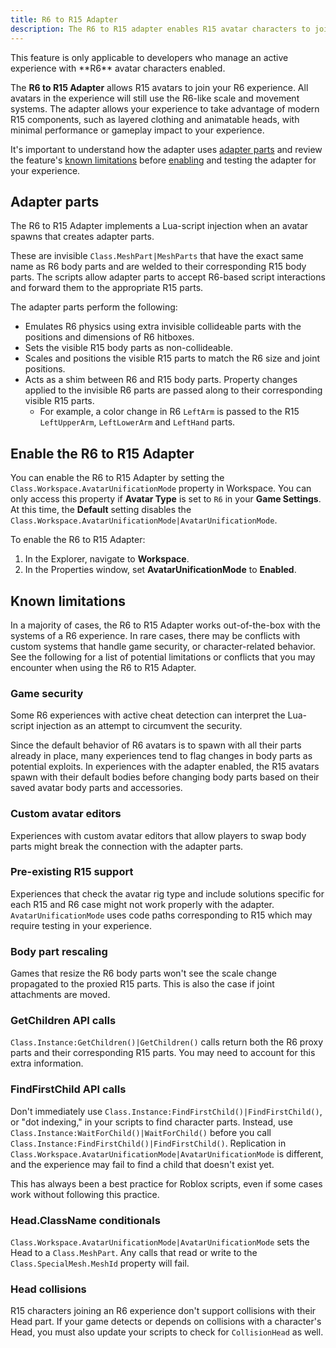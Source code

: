 ```yaml
---
title: R6 to R15 Adapter
description: The R6 to R15 adapter enables R15 avatar characters to join your R6 experience.
---
```


<Alert severity = 'warning'>
This feature is only applicable to developers who manage an active experience with **R6** avatar characters enabled.
</Alert>

The **R6 to R15 Adapter** allows R15 avatars to join your R6 experience. All avatars in the experience will still use the R6-like scale and movement systems. The adapter allows your experience to take advantage of modern R15 components, such as layered clothing and animatable heads, with minimal performance or gameplay impact to your experience.

It's important to understand how the adapter uses [adapter parts](#adapter-parts) and review the feature's [known limitations](#known-limitations) before [enabling](#enable-the-r6-to-r15-adapter) and testing the adapter for your experience.

## Adapter parts

The R6 to R15 Adapter implements a Lua-script injection when an avatar spawns that creates adapter parts.

These are invisible `Class.MeshPart|MeshParts` that have the exact same name as R6 body parts and are welded to their corresponding R15 body parts. The scripts allow adapter parts to accept R6-based script interactions and forward them to the appropriate R15 parts.

The adapter parts perform the following:

- Emulates R6 physics using extra invisible collideable parts with the positions and dimensions of R6 hitboxes.
- Sets the visible R15 body parts as non-collideable.
- Scales and positions the visible R15 parts to match the R6 size and joint positions.
- Acts as a shim between R6 and R15 body parts. Property changes applied to the invisible R6 parts are passed along to their corresponding visible R15 parts.
  - For example, a color change in R6 `LeftArm` is passed to the R15 `LeftUpperArm`, `LeftLowerArm` and `LeftHand` parts.

## Enable the R6 to R15 Adapter

You can enable the R6 to R15 Adapter by setting the `Class.Workspace.AvatarUnificationMode` property in Workspace. You can only access this property if **Avatar Type** is set to `R6` in your **Game Settings**. At this time, the **Default** setting disables the `Class.Workspace.AvatarUnificationMode|AvatarUnificationMode`.

To enable the R6 to R15 Adapter:

1. In the Explorer, navigate to **Workspace**.
2. In the Properties window, set **AvatarUnificationMode** to **Enabled**.

## Known limitations

In a majority of cases, the R6 to R15 Adapter works out-of-the-box with the systems of a R6 experience. In rare cases, there may be conflicts with custom systems that handle game security, or character-related behavior. See the following for a list of potential limitations or conflicts that you may encounter when using the R6 to R15 Adapter.

### Game security

Some R6 experiences with active cheat detection can interpret the Lua-script injection as an attempt to circumvent the security.

Since the default behavior of R6 avatars is to spawn with all their parts already in place, many experiences tend to flag changes in body parts as potential exploits. In experiences with the adapter enabled, the R15 avatars spawn with their default bodies before changing body parts based on their saved avatar body parts and accessories.

### Custom avatar editors

Experiences with custom avatar editors that allow players to swap body parts might break the connection with the adapter parts.

### Pre-existing R15 support

Experiences that check the avatar rig type and include solutions specific for each R15 and R6 case might not work properly with the adapter. `AvatarUnificationMode` uses code paths corresponding to R15 which may require testing in your experience.

### Body part rescaling

Games that resize the R6 body parts won't see the scale change propagated to the proxied R15 parts. This is also the case if joint attachments are moved.

### GetChildren API calls

`Class.Instance:GetChildren()|GetChildren()` calls return both the R6 proxy parts and their corresponding R15 parts. You may need to account for this extra information.

### FindFirstChild API calls

Don't immediately use `Class.Instance:FindFirstChild()|FindFirstChild()`, or "dot indexing," in your scripts to find character parts. Instead, use `Class.Instance:WaitForChild()|WaitForChild()` before you call `Class.Instance:FindFirstChild()|FindFirstChild()`. Replication in `Class.Workspace.AvatarUnificationMode|AvatarUnificationMode` is different, and the experience may fail to find a child that doesn't exist yet.

This has always been a best practice for Roblox scripts, even if some cases work without following this practice.

### Head.ClassName conditionals

`Class.Workspace.AvatarUnificationMode|AvatarUnificationMode` sets the Head to a `Class.MeshPart`. Any calls that read or write to the `Class.SpecialMesh.MeshId` property will fail.

### Head collisions

R15 characters joining an R6 experience don't support collisions with their Head part. If your game detects or depends on collisions with a character's Head, you must also update your scripts to check for `CollisionHead` as well.
